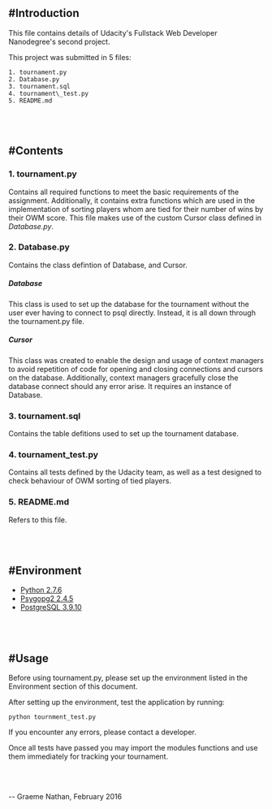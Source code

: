 #Introduction
---

This file contains details of Udacity's Fullstack Web Developer Nanodegree's second project.

This project was submitted in 5 files:

    1. tournament.py
    2. Database.py
    3. tournament.sql
    4. tournament\_test.py
    5. README.md

<br><br>
#Contents
---

### 1. tournament.py
Contains all required functions to meet the basic requirements of the assignment. Additionally, it contains extra functions which are used in the implementation of sorting players whom are tied for their number of wins by their OWM score. This file makes use of the custom Cursor class defined in *Database.py*.

### 2. Database.py
Contains the class defintion of Database, and Cursor. 

##### Database
This class is used to set up the database for the tournament without the user ever having to connect to psql directly. Instead, it is all down through the tournament.py file.

##### Cursor
This class was created to enable the design and usage of context managers to avoid repetition of code for opening and closing connections and cursors on the database. Additionally, context managers gracefully close the database connect should any error arise. It requires an instance of Database.

### 3. tournament.sql
Contains the table defitions used to set up the tournament database.

### 4. tournament\_test.py
Contains all tests defined by the Udacity team, as well as a test designed to check behaviour of OWM sorting of tied players.

### 5. README.md
Refers to this file.

<br><br>
#Environment
---

- [Python 2.7.6](https://www.python.org/download/releases/2.7.6/)
- [Psygopg2 2.4.5](http://initd.org/psycopg/)
- [PostgreSQL 3.9.10](http://www.postgresql.org/docs/9.3/static/release-9-3-10.html)

<br><br>
#Usage
---

Before using tournament.py, please set up the environment listed in the Environment section of this document.

After setting up the environment, test the application by running:

    python tournment_test.py

If you encounter any errors, please contact a developer.

Once all tests have passed you may import the modules functions and use them immediately for tracking your tournament.


<br><br>

-- Graeme Nathan, February 2016
